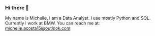 ### Hi there 👋

My name is Michelle, I am a Data Analyst. I use mostly Python and SQL.
Currently I work at BMW. 
You can reach me at: michelle.acosta15@outlook.com
